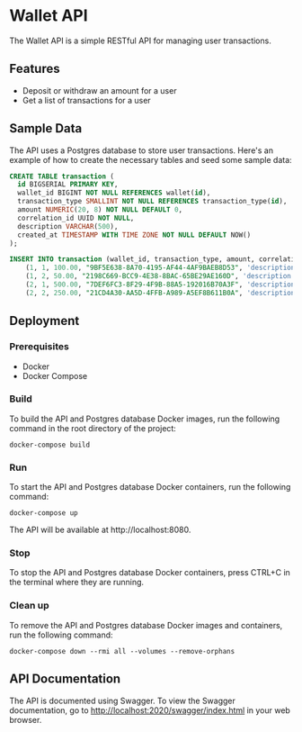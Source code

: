 # Wallet API

The Wallet API is a simple RESTful API for managing user transactions.

## Features

- Deposit or withdraw an amount for a user
- Get a list of transactions for a user

## Sample Data

The API uses a Postgres database to store user transactions. Here's an example of how to create the necessary tables and seed some sample data:

```sql
CREATE TABLE transaction (
  id BIGSERIAL PRIMARY KEY,
  wallet_id BIGINT NOT NULL REFERENCES wallet(id),
  transaction_type SMALLINT NOT NULL REFERENCES transaction_type(id),
  amount NUMERIC(20, 8) NOT NULL DEFAULT 0,
  correlation_id UUID NOT NULL,
  description VARCHAR(500),
  created_at TIMESTAMP WITH TIME ZONE NOT NULL DEFAULT NOW()
);
```

```sql
INSERT INTO transaction (wallet_id, transaction_type, amount, correlation_id, description, created_at) VALUES
    (1, 1, 100.00, "9BF5E638-8A70-4195-AF44-4AF9BAEB8D53", 'description', NOW()),
    (1, 2, 50.00, "2198C669-BCC9-4E38-8BAC-65BE29AE160D", 'description', NOW()),
    (2, 1, 500.00, "7DEF6FC3-8F29-4F9B-88A5-192016B70A3F", 'description', NOW()),
    (2, 2, 250.00, "21CD4A30-AA5D-4FFB-A989-A5EF8B611B0A", 'description', NOW());
```

## Deployment
### Prerequisites

- Docker
- Docker Compose

### Build
To build the API and Postgres database Docker images, run the following command in the root directory of the project:

```
docker-compose build
```

### Run
To start the API and Postgres database Docker containers, run the following command:

```
docker-compose up
```

The API will be available at http://localhost:8080.

### Stop
To stop the API and Postgres database Docker containers, press CTRL+C in the terminal where they are running.

### Clean up
To remove the API and Postgres database Docker images and containers, run the following command:

```
docker-compose down --rmi all --volumes --remove-orphans
```

## API Documentation
The API is documented using Swagger. To view the Swagger documentation, go to [http://localhost:2020/swagger/index.html](http://localhost:2020/swagger/index.html) in your web browser.
